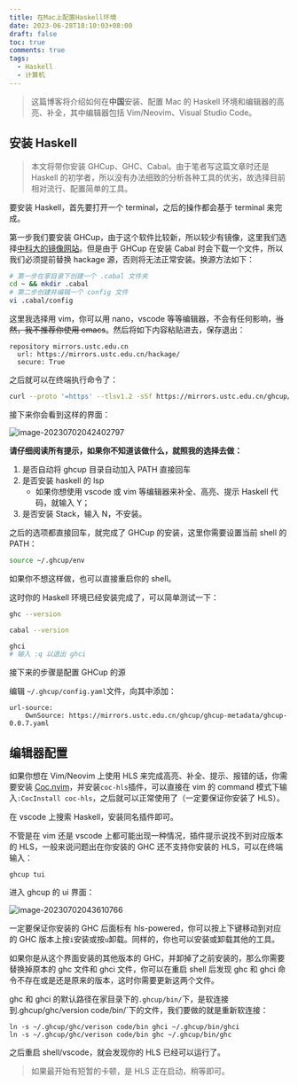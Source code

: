 ```yaml
---
title: 在Mac上配置Haskell环境
date: 2023-06-28T18:10:03+08:00
draft: false
toc: true
comments: true
tags:
  - Haskell
  - 计算机
---
```


> 这篇博客将介绍如何在**中国**安装、配置 Mac 的 Haskell 环境和编辑器的高亮、补全，其中编辑器包括 Vim/Neovim、Visual Studio Code。

<!--more-->

## 安装 Haskell

> 本文将带你安装 GHCup、GHC、Cabal。由于笔者写这篇文章时还是 Haskell 的初学者，所以没有办法细致的分析各种工具的优劣，故选择目前相对流行、配置简单的工具。

要安装 Haskell，首先要打开一个 terminal，之后的操作都会基于 terminal 来完成。

第一步我们要安装 GHCup，由于这个软件比较新，所以较少有镜像，这里我们选择[中科大的镜像网站](https://mirrors.ustc.edu.cn/help/ghcup.html)。但是由于 GHCup 在安装 Cabal 时会下载一个文件，所以我们必须提前替换 hackage 源，否则将无法正常安装。换源方法如下：

```bash
# 第一步在家目录下创建一个 .cabal 文件夹
cd ~ && mkdir .cabal
# 第二步创建并编辑一个 config 文件
vi .cabal/config
```

这里我选择用 vim，你可以用 nano，vscode 等等编辑器，不会有任何影响，~~当然，我不推荐你使用 emacs~~。然后将如下内容粘贴进去，保存退出：

```
repository mirrors.ustc.edu.cn
  url: https://mirrors.ustc.edu.cn/hackage/
  secure: True
```

之后就可以在终端执行命令了：

```sh
curl --proto '=https' --tlsv1.2 -sSf https://mirrors.ustc.edu.cn/ghcup/sh/bootstrap-haskell | BOOTSTRAP_HASKELL_YAML=https://mirrors.ustc.edu.cn/ghcup/ghcup-metadata/ghcup-0.0.7.yaml sh
```

接下来你会看到这样的界面：

![image-20230702042402797](https://cdn.jsdelivr.net/gh/zzxdyf1314/mycloudimg@master/image-20230702042402797.png)

**请仔细阅读所有提示，如果你不知道该做什么，就照我的选择去做：**

1. 是否自动将 ghcup 目录自动加入 PATH 直接回车
2. 是否安装 haskell 的 lsp
   - 如果你想使用 vscode 或 vim 等编辑器来补全、高亮、提示 Haskell 代码，就输入 Y；
3. 是否安装 Stack，输入 N，不安装。

之后的选项都直接回车，就完成了 GHCup 的安装，这里你需要设置当前 shell 的 PATH：

```bash
source ~/.ghcup/env
```

如果你不想这样做，也可以直接重启你的 shell。

这时你的 Haskell 环境已经安装完成了，可以简单测试一下：

```bash
ghc --version

cabal --version

ghci
# 输入 :q 以退出 ghci
```

接下来的步骤是配置 GHCup 的源

编辑 `~/.ghcup/config.yaml`文件，向其中添加：

```
url-source:
    OwnSource: https://mirrors.ustc.edu.cn/ghcup/ghcup-metadata/ghcup-0.0.7.yaml
```

## 编辑器配置

如果你想在 Vim/Neovim 上使用 HLS 来完成高亮、补全、提示、报错的话，你需要安装 [Coc.nvim](https://github.com/neoclide/coc.nvim)，并安装`coc-hls`插件，可以直接在 vim 的 command 模式下输入`:CocInstall coc-hls`，之后就可以正常使用了（一定要保证你安装了 HLS）。

在 vscode 上搜索 Haskell，安装同名插件即可。

不管是在 vim 还是 vscode 上都可能出现一种情况，插件提示说找不到对应版本的 HLS，一般来说问题出在你安装的 GHC 还不支持你安装的 HLS，可以在终端输入：

```
ghcup tui
```

进入 ghcup 的 ui 界面：

![image-20230702043610766](https://cdn.jsdelivr.net/gh/zzxdyf1314/mycloudimg@master/image-20230702043610766.png)

一定要保证你安装的 GHC 后面标有 hls-powered，你可以按上下键移动到对应的 GHC 版本上按`i`安装或按`u`卸载。同样的，你也可以安装或卸载其他的工具。

如果你是从这个界面安装的其他版本的 GHC，并卸掉了之前安装的，那么你需要替换掉原本的 ghc 文件和 ghci 文件，你可以在重启 shell 后发现 ghc 和 ghci 命令不存在或是还是原来的版本，这时你需要更新这两个文件。

ghc 和 ghci 的默认路径在家目录下的`.ghcup/bin/`下，是软连接到.ghcup/ghc/version code/bin/`下的文件，我们要做的就是重新软连接：

```
ln -s ~/.ghcup/ghc/verison code/bin ghci ~/.ghcup/bin/ghci
ln -s ~/.ghcup/ghc/verison code/bin ghc ~/.ghcup/bin/ghc
```

之后重启 shell/vscode，就会发现你的 HLS 已经可以运行了。

> 如果最开始有短暂的卡顿，是 HLS 正在启动，稍等即可。
